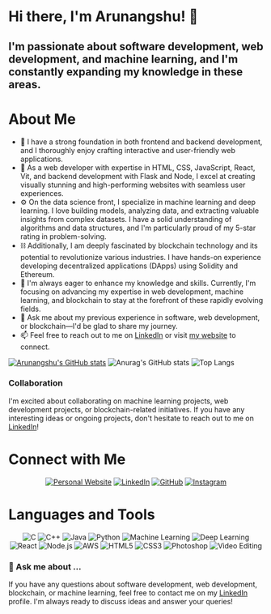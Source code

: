 <!-- ### Hi there 👋 -->

# Hi there, I'm Arunangshu! 👋

## I'm passionate about software development, web development, and machine learning, and I'm constantly expanding my knowledge in these areas.

# About Me
- 🔭 I have a strong foundation in both frontend and backend development, and I thoroughly enjoy crafting interactive and user-friendly web applications.
- 💼 As a web developer with expertise in HTML, CSS, JavaScript, React, Vit, and backend development with Flask and Node, I excel at creating visually stunning and high-performing websites with seamless user experiences.
- ⚙️ On the data science front, I specialize in machine learning and deep learning. I love building models, analyzing data, and extracting valuable insights from complex datasets. I have a solid understanding of algorithms and data structures, and I'm particularly proud of my 5-star rating in problem-solving.
- ⛓️ Additionally, I am deeply fascinated by blockchain technology and its potential to revolutionize various industries. I have hands-on experience developing decentralized applications (DApps) using Solidity and Ethereum.
- 🌱 I'm always eager to enhance my knowledge and skills. Currently, I'm focusing on advancing my expertise in web development, machine learning, and blockchain to stay at the forefront of these rapidly evolving fields.
- 💬 Ask me about my previous experience in software, web development, or blockchain—I'd be glad to share my journey.
- 📫 Feel free to reach out to me on [LinkedIn](https://www.linkedin.com/in/arunangshu-das/) or visit [my website](https://arunangshu.in/) to connect.
<!--
[![Arunangshu's github stats](https://github-readme-stats.vercel.app/api?username=Arunangshu-Das&show_icons=true&line_height=21&show_icons=true&theme=merko&hide_border=true)](https://github.com/anuraghazra/github-readme-stats)

[![Top Langs](https://github-readme-stats.vercel.app/api/top-langs/?username=Arunangshu-Das&show_icons=true&layout=compact&theme=merko&hide_border=true)](https://github.com/anuraghazra/github-readme-stats)
-->
[![Arunangshu's GitHub stats](https://github-readme-stats.vercel.app/api?username=Arunangshu-Das)](https://github.com/anuraghazra/github-readme-stats)
![Anurag's GitHub stats](https://github-readme-stats.vercel.app/api?username=Arunangshu-Das&show=reviews)
![Top Langs](https://github-readme-stats.vercel.app/api/top-langs/?username=Arunangshu-Das&langs_count=8&theme=merko&hide_border=true)

### Collaboration
I'm excited about collaborating on machine learning projects, web development projects, or blockchain-related initiatives. If you have any interesting ideas or ongoing projects, don't hesitate to reach out to me on [LinkedIn](https://www.linkedin.com/in/arunangshu-das/)!

# Connect with Me

<p align="center">
  <a href="https://arunangshu.in"><img src="https://img.shields.io/badge/Website-arunangshu.in-brightgreen" alt="Personal Website"></a>
  <a href="https://www.linkedin.com/in/arunangshu-das/"><img src="https://img.shields.io/badge/LinkedIn-arunangshu--das-blue" alt="LinkedIn"></a>
  <a href="https://github.com/Arunangshu-Das"><img src="https://img.shields.io/badge/GitHub-arunangshu-lightgrey" alt="GitHub"></a>
  <a href="https://www.instagram.com/call_me_arunangshu/"><img src="https://img.shields.io/badge/Instagram-arunangshu-red" alt="Instagram"></a>
</p>

# Languages and Tools

<p align="center">
  <img src="https://img.shields.io/badge/C-00599C?style=flat&logo=c&logoColor=white" alt="C">
  <img src="https://img.shields.io/badge/C++-00599C?style=flat&logo=c%2B%2B&logoColor=white" alt="C++">
  <img src="https://img.shields.io/badge/Java-007396?style=flat&logo=java&logoColor=white" alt="Java">
  <img src="https://img.shields.io/badge/Python-3776AB?style=flat&logo=python&logoColor=white" alt="Python">
  <img src="https://img.shields.io/badge/Machine%20Learning-FF6F00?style=flat&logo=python&logoColor=white" alt="Machine Learning">
  <img src="https://img.shields.io/badge/Deep%20Learning-FF6F00?style=flat&logo=python&logoColor=white" alt="Deep Learning">
  <img src="https://img.shields.io/badge/React-61DAFB?style=flat&logo=react&logoColor=white" alt="React">
  <img src="https://img.shields.io/badge/Node.js-339933?style=flat&logo=node.js&logoColor=white" alt="Node.js">
  <img src="https://img.shields.io/badge/AWS-232F3E?style=flat&logo=amazon%20aws&logoColor=white" alt="AWS">
  <img src="https://img.shields.io/badge/HTML5-E34F26?style=flat&logo=html5&logoColor=white" alt="HTML5">
  <img src="https://img.shields.io/badge/CSS3-1572B6?style=flat&logo=css3&logoColor=white" alt="CSS3">
  <img src="https://img.shields.io/badge/Adobe%20Photoshop-31A8FF?style=flat&logo=adobe%20photoshop&logoColor=white" alt="Photoshop">
  <img src="https://img.shields.io/badge/Video%20Editing-FF5733?style=flat&logo=adobe%20premiere%20pro&logoColor=white" alt="Video Editing">
</p>

### 💬 Ask me about ...
If you have any questions about software development, web development, blockchain, or machine learning, feel free to contact me on my [LinkedIn](https://www.linkedin.com/in/arunangshu-das/) profile. I'm always ready to discuss ideas and answer your queries!

<!-- 
**Arunangshu-Das/Arunangshu-Das** is a ✨ _special_ ✨ repository because its `README.md` (this file) appears on your GitHub profile.

Here are some ideas to get you started:

- 🔭 I’m currently working on ...
- 🌱 I’m currently learning ...
- 👯 I’m looking to collaborate on ...
- 🤔 I’m looking for help with ...
- 💬 Ask me about ...
- 📫 How to reach me: ...
- 😄 Pronouns: ...
- ⚡ Fun fact: ...
-->

